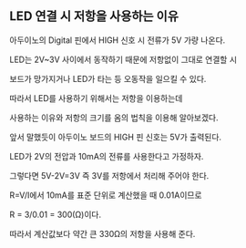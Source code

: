 ## LED 연결 시 저항을 사용하는 이유

아두이노의 Digital 핀에서 HIGH 신호 시 전류가 5V 가량 나온다.

LED는 2V~3V 사이에서 동작하기 때문에 저항없이 그대로 연결할 시

보드가 망가지거나 LED가 타는 등 오동작을 일으킬 수 있다.

따라서 LED를 사용하기 위해서는 저항을 이용하는데

사용하는 이유와 저항의 크기를 옴의 법칙을 이용해 알아보겠다.

앞서 말했듯이 아두이노 보드의 HIGH 핀 신호는 5V가 출력된다.

LED가 2V의 전압과 10mA의 전류를 사용한다고 가정하자.

그렇다면 5V-2V=3V 즉 3V를 저항에서 처리해 주어야 한다.

R=V/I에서 10mA를 표준 단위로 계산했을 때 0.01A이므로

R = 3/0.01 = 300(Ω)이다.

따라서 계산값보다 약간 큰 330Ω의 저항을 사용해 준다.